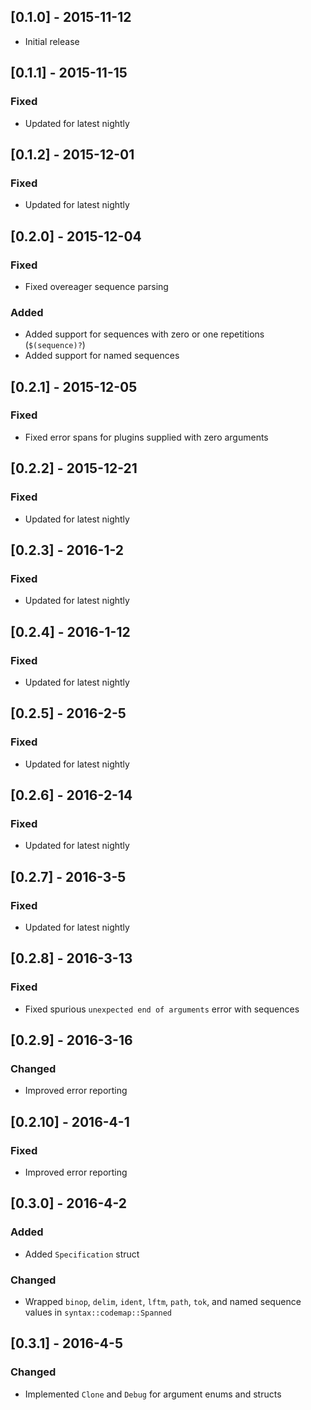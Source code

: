 ## [0.1.0] - 2015-11-12
- Initial release

## [0.1.1] - 2015-11-15

### Fixed
- Updated for latest nightly

## [0.1.2] - 2015-12-01

### Fixed
- Updated for latest nightly

## [0.2.0] - 2015-12-04

### Fixed
- Fixed overeager sequence parsing

### Added
- Added support for sequences with zero or one repetitions (`$(sequence)?`)
- Added support for named sequences

## [0.2.1] - 2015-12-05

### Fixed
- Fixed error spans for plugins supplied with zero arguments

## [0.2.2] - 2015-12-21

### Fixed
- Updated for latest nightly

## [0.2.3] - 2016-1-2

### Fixed
- Updated for latest nightly

## [0.2.4] - 2016-1-12

### Fixed
- Updated for latest nightly

## [0.2.5] - 2016-2-5

### Fixed
- Updated for latest nightly

## [0.2.6] - 2016-2-14

### Fixed
- Updated for latest nightly

## [0.2.7] - 2016-3-5

### Fixed
- Updated for latest nightly

## [0.2.8] - 2016-3-13

### Fixed
- Fixed spurious `unexpected end of arguments` error with sequences

## [0.2.9] - 2016-3-16

### Changed
- Improved error reporting

## [0.2.10] - 2016-4-1

### Fixed
- Improved error reporting

## [0.3.0] - 2016-4-2

### Added
- Added `Specification` struct

### Changed
- Wrapped `binop`, `delim`, `ident`, `lftm`, `path`, `tok`, and named sequence values in
  `syntax::codemap::Spanned`

## [0.3.1] - 2016-4-5

### Changed
- Implemented `Clone` and `Debug` for argument enums and structs
